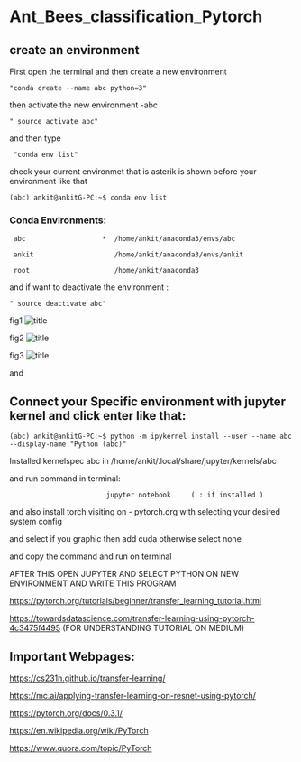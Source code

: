 # Ant_Bees_classification_Pytorch

 ## create an environment

First open the terminal and then create a new environment

    "conda create --name abc python=3"
   
then activate the new environment -abc

    " source activate abc"

 and then type 

     "conda env list"

check your current environmet that is  asterik is shown before your environment like that

    (abc) ankit@ankitG-PC:~$ conda env list

   ### Conda Environments:

     abc                   *  /home/ankit/anaconda3/envs/abc

     ankit                    /home/ankit/anaconda3/envs/ankit

     root                     /home/ankit/anaconda3

and if want to deactivate the environment :

    " source deactivate abc"

fig1
 ![title](https://github.com/ankitAMD/1Ant_Bees_classification_Pytorch/blob/master/environment1.png)

fig2 
 ![title](https://github.com/ankitAMD/1Ant_Bees_classification_Pytorch/blob/master/environment2.png)

fig3
 ![title](https://github.com/ankitAMD/1Ant_Bees_classification_Pytorch/blob/master/environment3.png)


and 

##  Connect your Specific environment with jupyter kernel and click enter like that:

    (abc) ankit@ankitG-PC:~$ python -m ipykernel install --user --name abc --display-name "Python (abc)"

Installed kernelspec abc in /home/ankit/.local/share/jupyter/kernels/abc

and run command in terminal:
                            
                            jupyter notebook     ( : if installed )


and also install  torch  visiting on - pytorch.org with selecting your desired system config

and select if you graphic then add cuda otherwise select none

and copy the command and run on terminal

AFTER THIS OPEN JUPYTER AND SELECT PYTHON ON NEW ENVIRONMENT
AND WRITE THIS PROGRAM


https://pytorch.org/tutorials/beginner/transfer_learning_tutorial.html

https://towardsdatascience.com/transfer-learning-using-pytorch-4c3475f4495       (FOR UNDERSTANDING TUTORIAL ON MEDIUM)



## Important Webpages:

https://cs231n.github.io/transfer-learning/

https://mc.ai/applying-transfer-learning-on-resnet-using-pytorch/

https://pytorch.org/docs/0.3.1/

https://en.wikipedia.org/wiki/PyTorch

https://www.quora.com/topic/PyTorch
